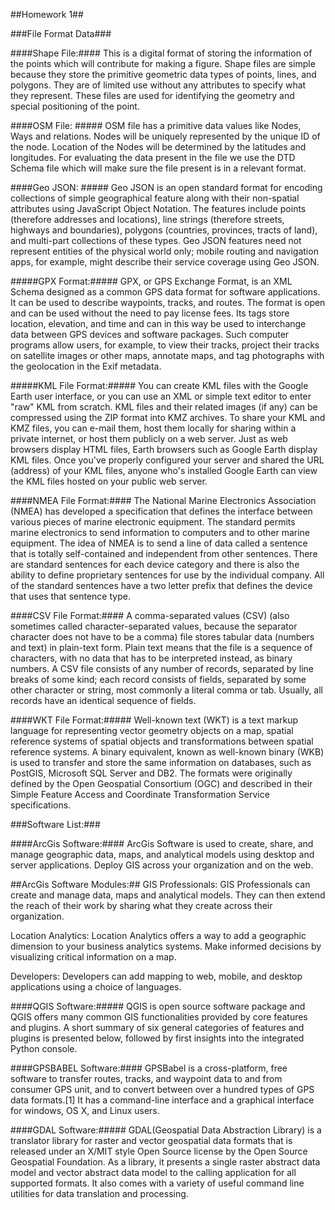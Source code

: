 ##Homework 1##

###File Format Data###

####Shape File:####
This is a digital format of storing the information of the points which will contribute for making a figure. Shape files are simple because they store the primitive geometric data types of points, lines, and polygons. They are of limited use without any attributes to specify what they represent. These files are used for identifying the geometry and special positioning of the point.

####OSM File: #####
OSM file has a primitive data values like Nodes, Ways and relations. Nodes will be uniquely represented by the unique ID of the node. Location of the Nodes will be determined by the latitudes and longitudes. For evaluating the data present in the file we use the DTD Schema file which will make sure the file present is in a relevant format.

####Geo JSON: #####
Geo JSON is an open standard format for encoding collections of simple geographical feature along with their non-spatial attributes using JavaScript Object Notation. The features include points (therefore addresses and locations), line strings (therefore streets, highways and boundaries), polygons (countries, provinces, tracts of land), and multi-part collections of these types. Geo JSON features need not represent entities of the physical world only; mobile routing and navigation apps, for example, might describe their service coverage using Geo JSON.


#####GPX Format:#####
GPX, or GPS Exchange Format, is an XML Schema designed as a common GPS data format for software applications. It can be used to describe waypoints, tracks, and routes. The format is open and can be used without the need to pay license fees. Its tags store location, elevation, and time and can in this way be used to interchange data between GPS devices and software packages. Such computer programs allow users, for example, to view their tracks, project their tracks on satellite images or other maps, annotate maps, and tag photographs with the geolocation in the Exif metadata.

#####KML File Format:#####
You can create KML files with the Google Earth user interface, or you can use an XML or simple text editor to enter "raw" KML from scratch. KML files and their related images (if any) can be compressed using the ZIP format into KMZ archives. To share your KML and KMZ files, you can e-mail them, host them locally for sharing within a private internet, or host them publicly on a web server. Just as web browsers display HTML files, Earth browsers such as Google Earth display KML files. Once you've properly configured your server and shared the URL (address) of your KML files, anyone who's installed Google Earth can view the KML files hosted on your public web server.

####NMEA File Format:####
The National Marine Electronics Association (NMEA) has developed a specification that defines the interface between various pieces of marine electronic equipment. The standard permits marine electronics to send information to computers and to other marine equipment. The idea of NMEA is to send a line of data called a sentence that is totally self-contained and independent from other sentences. There are standard sentences for each device category and there is also the ability to define proprietary sentences for use by the individual company. All of the standard sentences have a two letter prefix that defines the device that uses that sentence type.

####CSV File Format:####
A comma-separated values (CSV) (also sometimes called character-separated values, because the separator character does not have to be a comma) file stores tabular data (numbers and text) in plain-text form. Plain text means that the file is a sequence of characters, with no data that has to be interpreted instead, as binary numbers. A CSV file consists of any number of records, separated by line breaks of some kind; each record consists of fields, separated by some other character or string, most commonly a literal comma or tab. Usually, all records have an identical sequence of fields.

####WKT File Format:#####
Well-known text (WKT) is a text markup language for representing vector geometry objects on a map, spatial reference systems of spatial objects and transformations between spatial reference systems. A binary equivalent, known as well-known binary (WKB) is used to transfer and store the same information on databases, such as PostGIS, Microsoft SQL Server and DB2. The formats were originally defined by the Open Geospatial Consortium (OGC) and described in their Simple Feature Access and Coordinate Transformation Service specifications.

###Software List:###

####ArcGis Software:####
ArcGis Software is used to create, share, and manage geographic data, maps, and analytical models using desktop and server applications. Deploy GIS across your organization and on the web.

##ArcGis Software Modules:##
GIS Professionals: GIS Professionals can create and manage data, maps and analytical models. They can then extend the reach of their work by sharing what they create across their organization.

Location Analytics: Location Analytics offers a way to add a geographic dimension to your business analytics systems. Make informed decisions by visualizing critical information on a map.

Developers: Developers can add mapping to web, mobile, and desktop applications using a choice of languages.


####QGIS Software:#####
QGIS is open source software package and QGIS offers many common GIS functionalities provided by core features and plugins. A short summary of six general categories of features and plugins is presented below, followed by first insights into the integrated Python console.

####GPSBABEL Software:####
GPSBabel is a cross-platform, free software to transfer routes, tracks, and waypoint data to and from consumer GPS unit, and to convert between over a hundred types of GPS data formats.[1] It has a command-line interface and a graphical interface for windows, OS X, and Linux users.

####GDAL Software:#####
GDAL(Geospatial Data Abstraction Library) is a translator library for raster and vector geospatial data formats that is released under an X/MIT style Open Source license by the Open Source Geospatial Foundation. As a library, it presents a single raster abstract data model and vector abstract data model to the calling application for all supported formats. It also comes with a variety of useful command line utilities for data translation and processing.



